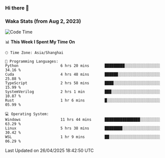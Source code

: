 ### Hi there 👋

### Waka Stats (from Aug 2, 2023)

<!--START_SECTION:waka-->
![Code Time](http://img.shields.io/badge/Code%20Time-800%20hrs%2015%20mins-blue)

📊 **This Week I Spent My Time On** 

```text
🕑︎ Time Zone: Asia/Shanghai

💬 Programming Languages: 
Python                   6 hrs 20 mins       █████████░░░░░░░░░░░░░░░░   34.16 % 
Cuda                     4 hrs 48 mins       ██████░░░░░░░░░░░░░░░░░░░   25.88 % 
TypeScript               2 hrs 58 mins       ████░░░░░░░░░░░░░░░░░░░░░   15.99 % 
SystemVerilog            2 hrs 1 min         ███░░░░░░░░░░░░░░░░░░░░░░   10.87 % 
Rust                     1 hr 6 mins         █░░░░░░░░░░░░░░░░░░░░░░░░   05.99 % 

💻 Operating System: 
Windows                  11 hrs 44 mins      ████████████████░░░░░░░░░   63.29 % 
Linux                    5 hrs 38 mins       ████████░░░░░░░░░░░░░░░░░   30.42 % 
WSL                      1 hr 9 mins         ██░░░░░░░░░░░░░░░░░░░░░░░   06.29 % 
```


 Last Updated on 26/04/2025 18:42:50 UTC
<!--END_SECTION:waka-->
